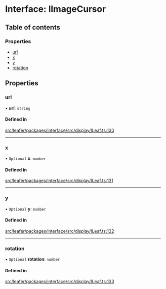 # Interface: IImageCursor

## Table of contents

### Properties

- [url](IImageCursor.md#url)
- [x](IImageCursor.md#x)
- [y](IImageCursor.md#y)
- [rotation](IImageCursor.md#rotation)

## Properties

### url

• **url**: `string`

#### Defined in

[src/leafer/packages/interface/src/display/ILeaf.ts:130](https://github.com/leaferjs/leafer/blob/56c6de6d1ac5072088c765b725fa724d56b9e5ef/packages/interface/src/display/ILeaf.ts#L130)

___

### x

• `Optional` **x**: `number`

#### Defined in

[src/leafer/packages/interface/src/display/ILeaf.ts:131](https://github.com/leaferjs/leafer/blob/56c6de6d1ac5072088c765b725fa724d56b9e5ef/packages/interface/src/display/ILeaf.ts#L131)

___

### y

• `Optional` **y**: `number`

#### Defined in

[src/leafer/packages/interface/src/display/ILeaf.ts:132](https://github.com/leaferjs/leafer/blob/56c6de6d1ac5072088c765b725fa724d56b9e5ef/packages/interface/src/display/ILeaf.ts#L132)

___

### rotation

• `Optional` **rotation**: `number`

#### Defined in

[src/leafer/packages/interface/src/display/ILeaf.ts:133](https://github.com/leaferjs/leafer/blob/56c6de6d1ac5072088c765b725fa724d56b9e5ef/packages/interface/src/display/ILeaf.ts#L133)
